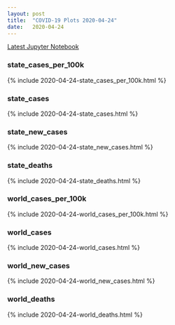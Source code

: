 ```yaml
---
layout: post
title:  "COVID-19 Plots 2020-04-24"
date:   2020-04-24
---
```


[Latest Jupyter Notebook](https://github.com/mvanmidd/covid/blob/master/covid_plots.ipynb)


### state_cases_per_100k

{% include 2020-04-24-state_cases_per_100k.html %}

### state_cases

{% include 2020-04-24-state_cases.html %}

### state_new_cases

{% include 2020-04-24-state_new_cases.html %}

### state_deaths

{% include 2020-04-24-state_deaths.html %}

### world_cases_per_100k

{% include 2020-04-24-world_cases_per_100k.html %}

### world_cases

{% include 2020-04-24-world_cases.html %}

### world_new_cases

{% include 2020-04-24-world_new_cases.html %}

### world_deaths

{% include 2020-04-24-world_deaths.html %}

